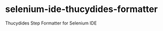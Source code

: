 selenium-ide-thucydides-formatter
=================================

Thucydides Step Formatter for Selenium IDE
